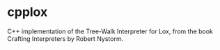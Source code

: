 # cpplox
C++ implementation of the Tree-Walk Interpreter for Lox, from the book Crafting Interpreters by Robert Nystorm.

